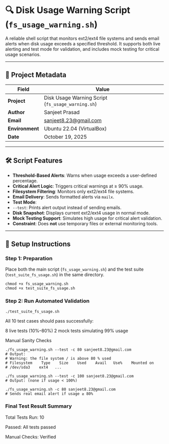 # 🔍 Disk Usage Warning Script (`fs_usage_warning.sh`)

A reliable shell script that monitors ext2/ext4 file systems and sends email alerts when disk usage exceeds a specified threshold. It supports both live alerting and test mode for validation, and includes mock testing for critical usage scenarios.

---

## 📂 Project Metadata

| Field           | Value                                  |
|-----------------|----------------------------------------|
| **Project**     | Disk Usage Warning Script (`fs_usage_warning.sh`) |
| **Author**      | Sanjeet Prasad                         |
| **Email**       | sanjeet8.23@gmail.com                  |
| **Environment** | Ubuntu 22.04 (VirtualBox)              |
| **Date**        | October 19, 2025                       |

---

## 🛠 Script Features

-  **Threshold-Based Alerts**: Warns when usage exceeds a user-defined percentage.
-  **Critical Alert Logic**: Triggers critical warnings at ≥ 90% usage.
-  **Filesystem Filtering**: Monitors only ext2/ext4 file systems.
-  **Email Delivery**: Sends formatted alerts via `mailx`.
-  **Test Mode**:
  - `--test`: Prints alert output instead of sending emails.
-  **Disk Snapshot**: Displays current ext2/ext4 usage in normal mode.
-  **Mock Testing Support**: Simulates high usage for critical alert validation.
-  **Constraint**: Does **not** use temporary files or external monitoring tools.

---

## 🚀 Setup Instructions

### Step 1: Preparation

Place both the main script (`fs_usage_warning.sh`) and the test suite (`test_suite_fs_usage.sh`) in the same directory.

```
chmod +x fs_usage_warning.sh
chmod +x test_suite_fs_usage.sh
```
### Step 2: Run Automated Validation

```
./test_suite_fs_usage.sh 
```
All 10 test cases should pass successfully:

8 live tests (10%–80%)
2 mock tests simulating 99% usage

Manual Sanity Checks

```
./fs_usage_warning.sh --test -c 80 sanjeet8.23@gmail.com
# Output:
# Warning: the file system / is above 80 % used
# Filesystem    Type    Size    Used    Avail   Use%    Mounted on
# /dev/sda3    ext4   ...

./fs_usage_warning.sh --test -c 100 sanjeet8.23@gmail.com
# Output: (none if usage < 100%)

./fs_usage_warning.sh -c 80 sanjeet8.23@gmail.com
# Sends real email alert if usage ≥ 80%
```
### Final Test Result Summary
Total Tests Run: 10

Passed:  All tests passed

Manual Checks: Verified